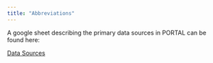 ```yaml
---
title: "Abbreviations"
---
```


A google sheet describing the primary data sources in PORTAL can be found here:

[Data Sources](https://docs.google.com/spreadsheets/d/1ouFl8BqD-3dM2eqOEOn9YaMvx2y9bgzugyXVtlidVoI/edit?usp=sharing)
